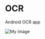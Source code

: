 # OCR
Android OCR app

![My image](https://github.com/zeshan321/OCR/blob/master/Demo/demogif.gif?raw=true)
